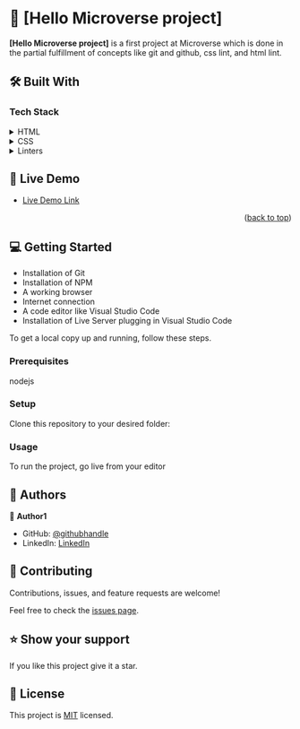 <a name="readme-top"></a>

# 📖 [Hello Microverse project] <a name="about-project"></a>

**[Hello Microverse project]** is a first project at Microverse which is done in the partial fulfillment of concepts like git and github, css lint, and html lint.

## 🛠 Built With <a name="built-with"></a>

### Tech Stack <a name="tech-stack"></a>
<details>
  <summary>HTML</summary>
  
</details>

<details>
  <summary>CSS</summary>
  
</details>

<details>
<summary>Linters</summary>
  <ul>
    <li>Lighthouse</li>
    <li>Webhint</li>
    <li>Stylelint</li>
  </ul>
</details>


## 🚀 Live Demo <a name="live-demo"></a>

- [Live Demo Link](https://github.com/kifle23/Hello-Microverse)

<p align="right">(<a href="#readme-top">back to top</a>)</p>


## 💻 Getting Started <a name="getting-started"></a>
<ul dir="auto">
<li>Installation of Git</li>
<li>Installation of NPM</li>
<li>A working browser</li>
<li>Internet connection</li>
<li>A code editor like Visual Studio Code</li>
<li>Installation of Live Server plugging in Visual Studio Code</li>
</ul>

To get a local copy up and running, follow these steps.

### Prerequisites
 
 nodejs 

### Setup

Clone this repository to your desired folder:

### Usage

To run the project, go live from your editor


## 👥 Authors <a name="authors"></a>

👤 **Author1**

- GitHub: [@githubhandle](https://github.com/kifle23/)
- LinkedIn: [LinkedIn](https://www.linkedin.com/in/kifle-haile-5a613761/)



## 🤝 Contributing <a name="contributing"></a>

Contributions, issues, and feature requests are welcome!

Feel free to check the [issues page](../../issues/).

## ⭐️ Show your support <a name="support"></a>

If you like this project give it a star.

## 📝 License <a name="license"></a>

This project is [MIT](./LICENSE) licensed.

